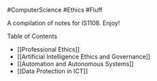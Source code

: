 #ComputerScience #Ethics #Fluff

A compilation of notes for IS1108. Enjoy!

Table of Contents 
- [[Professional Ethics]]
- [[Artificial Intelligence Ethics and Governance]]
- [[Automation and Autonomous Systems]]
- [[Data Protection in ICT]]